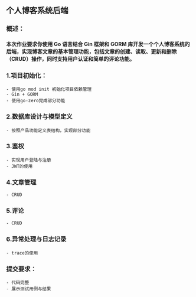 ## 个人博客系统后端

### 概述：
#### 本次作业要求你使用 Go 语言结合 Gin 框架和 GORM 库开发一个个人博客系统的后端，实现博客文章的基本管理功能，包括文章的创建、读取、更新和删除（CRUD）操作，同时支持用户认证和简单的评论功能。

### 1.项目初始化：
    - 使用go mod init 初始化项目依赖管理
    - Gin + GORM
    - 使用go-zero完成部分功能

### 2.数据库设计与模型定义
    - 按照产品功能定义表结构，实现部分功能

### 3.鉴权
    - 实现用户登陆与注册
    - JWT的使用

### 4.文章管理
    - CRUD

### 5.评论
    - CRUD

### 6.异常处理与日志记录
    - trace的使用

### 提交要求：
    - 代码完整
    - 展示测试用例与结果